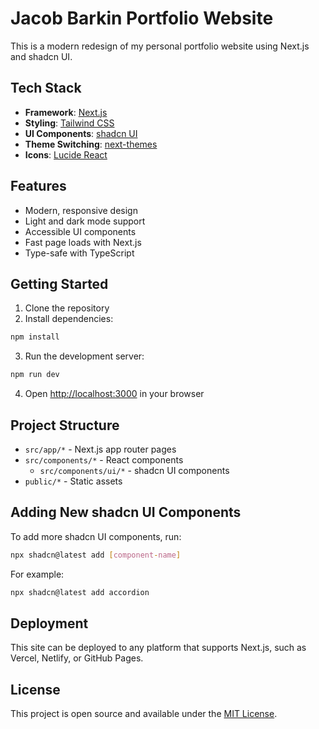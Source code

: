 # Jacob Barkin Portfolio Website

This is a modern redesign of my personal portfolio website using Next.js and shadcn UI.

## Tech Stack

- **Framework**: [Next.js](https://nextjs.org/)
- **Styling**: [Tailwind CSS](https://tailwindcss.com/)
- **UI Components**: [shadcn UI](https://ui.shadcn.com/)
- **Theme Switching**: [next-themes](https://github.com/pacocoursey/next-themes)
- **Icons**: [Lucide React](https://lucide.dev/guide/packages/lucide-react)

## Features

- Modern, responsive design
- Light and dark mode support
- Accessible UI components
- Fast page loads with Next.js
- Type-safe with TypeScript

## Getting Started

1. Clone the repository
2. Install dependencies:

```bash
npm install
```

3. Run the development server:

```bash
npm run dev
```

4. Open [http://localhost:3000](http://localhost:3000) in your browser

## Project Structure

- `src/app/*` - Next.js app router pages
- `src/components/*` - React components
  - `src/components/ui/*` - shadcn UI components
- `public/*` - Static assets

## Adding New shadcn UI Components

To add more shadcn UI components, run:

```bash
npx shadcn@latest add [component-name]
```

For example:

```bash
npx shadcn@latest add accordion
```

## Deployment

This site can be deployed to any platform that supports Next.js, such as Vercel, Netlify, or GitHub Pages.

## License

This project is open source and available under the [MIT License](LICENSE).
